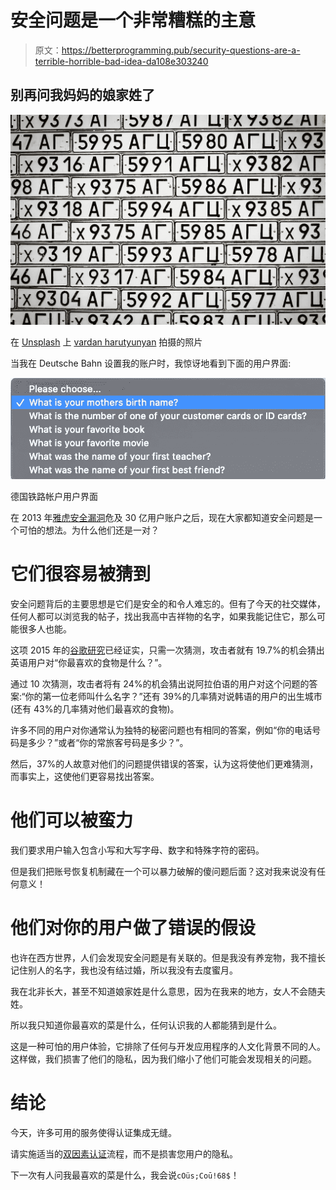 # 安全问题是一个非常糟糕的主意

> 原文：<https://betterprogramming.pub/security-questions-are-a-terrible-horrible-bad-idea-da108e303240>

## 别再问我妈妈的娘家姓了

![](img/6c842383fbfeb4e5880fd7a7cc71ea3b.png)

在 [Unsplash](https://unsplash.com?utm_source=medium&utm_medium=referral) 上 [vardan harutyunyan](https://unsplash.com/@vardanharutyunyanphotography?utm_source=medium&utm_medium=referral) 拍摄的照片

当我在 Deutsche Bahn 设置我的账户时，我惊讶地看到下面的用户界面:

![](img/40e5cffe1a58e85f50a79730140bd1e3.png)

德国铁路帐户用户界面

在 2013 年[雅虎安全漏洞](https://www.verizonmedia.com/press/yahoo-provides-notice-to-additional-users-affected-by-previously/?guccounter=1&guce_referrer=aHR0cHM6Ly93d3cuY25ldC5jb20vbmV3cy95YWhvby1hbm5vdW5jZXMtYWxsLTMtYmlsbGlvbi1hY2NvdW50cy1oaXQtaW4tMjAxMy1icmVhY2gv&guce_referrer_sig=AQAAAFOdM-knlgaDfHmUYvhfgWAau3MAdULaPTm-FSPVTqjRqz7YtjHTca0wmoizBPfo5kzS92H5-I4L0JZLeadBliD10GbVkUJWCTbivTYPqBwei9ZoHhGZMymsWvO22dBr5IcoRJz3XQmV6L-6HZXJDu8V857xHYLDtC-xrmv_sSnw)危及 30 亿用户账户之后，现在大家都知道安全问题是一个可怕的想法。为什么他们还是一对？

# 它们很容易被猜到

安全问题背后的主要思想是它们是安全的和令人难忘的。但有了今天的社交媒体，任何人都可以浏览我的帖子，找出我高中吉祥物的名字，如果我能记住它，那么可能很多人也能。

这项 2015 年的[谷歌研究](https://research.google/pubs/pub43783/)已经证实，只需一次猜测，攻击者就有 19.7%的机会猜出英语用户对“你最喜欢的食物是什么？”。

通过 10 次猜测，攻击者将有 24%的机会猜出说阿拉伯语的用户对这个问题的答案:“你的第一位老师叫什么名字？”还有 39%的几率猜对说韩语的用户的出生城市(还有 43%的几率猜对他们最喜欢的食物)。

许多不同的用户对你通常认为独特的秘密问题也有相同的答案，例如“你的电话号码是多少？”或者“你的常旅客号码是多少？”。

然后，37%的人故意对他们的问题提供错误的答案，认为这将使他们更难猜测，而事实上，这使他们更容易找出答案。

# 他们可以被蛮力

我们要求用户输入包含小写和大写字母、数字和特殊字符的密码。

但是我们把账号恢复机制藏在一个可以暴力破解的傻问题后面？这对我来说没有任何意义！

# 他们对你的用户做了错误的假设

也许在西方世界，人们会发现安全问题是有关联的。但是我没有养宠物，我不擅长记住别人的名字，我也没有结过婚，所以我没有去度蜜月。

我在北非长大，甚至不知道娘家姓是什么意思，因为在我来的地方，女人不会随夫姓。

所以我只知道你最喜欢的菜是什么，任何认识我的人都能猜到是什么。

这是一种可怕的用户体验，它排除了任何与开发应用程序的人文化背景不同的人。这样做，我们损害了他们的隐私，因为我们缩小了他们可能会发现相关的问题。

# 结论

今天，许多可用的服务使得认证集成无缝。

请实施适当的[双因素认证](https://en.wikipedia.org/wiki/Multi-factor_authentication)流程，而不是损害您用户的隐私。

下一次有人问我最喜欢的菜是什么，我会说`cOüs;Coū!68$`！